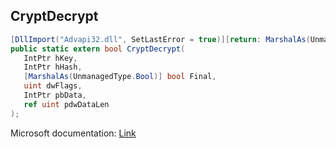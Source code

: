 ## CryptDecrypt

```csharp
[DllImport("Advapi32.dll", SetLastError = true)][return: MarshalAs(UnmanagedType.Bool)]
public static extern bool CryptDecrypt(
   IntPtr hKey,
   IntPtr hHash,
   [MarshalAs(UnmanagedType.Bool)] bool Final,
   uint dwFlags,
   IntPtr pbData,
   ref uint pdwDataLen
);
```

Microsoft documentation: [Link](https://docs.microsoft.com/en-us/windows/win32/api/wincrypt/nf-wincrypt-cryptdecrypt)
